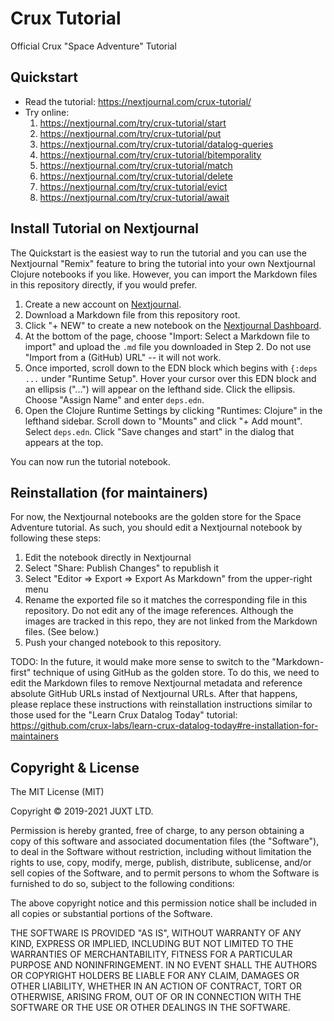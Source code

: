 # Crux Tutorial

Official Crux "Space Adventure" Tutorial

## Quickstart

* Read the tutorial: https://nextjournal.com/crux-tutorial/
* Try online:
    1. https://nextjournal.com/try/crux-tutorial/start
    2. https://nextjournal.com/try/crux-tutorial/put
    3. https://nextjournal.com/try/crux-tutorial/datalog-queries
    4. https://nextjournal.com/try/crux-tutorial/bitemporality
    5. https://nextjournal.com/try/crux-tutorial/match
    6. https://nextjournal.com/try/crux-tutorial/delete
    7. https://nextjournal.com/try/crux-tutorial/evict
    8. https://nextjournal.com/try/crux-tutorial/await



## Install Tutorial on Nextjournal

The Quickstart is the easiest way to run the tutorial and you can use the Nextjournal
"Remix" feature to bring the tutorial into your own Nextjournal Clojure notebooks if you
like. However, you can import the Markdown files in this repository directly, if you would
prefer.

1. Create a new account on [Nextjournal](https://nextjournal.com).
2. Download a Markdown file from this repository root.
3. Click "+ NEW" to create a new notebook on the [Nextjournal Dashboard](https://nextjournal.com/dashboard).
4. At the bottom of the page, choose "Import: Select a Markdown file to import" and upload the `.md` file you downloaded in Step 2.
Do not use "Import from a (GitHub) URL" -- it will not work.
5. Once imported, scroll down to the EDN block which begins with `{:deps ...` under "Runtime Setup".
Hover your cursor over this EDN block and an ellipsis ("...") will appear on the lefthand side.
Click the ellipsis.
Choose "Assign Name" and enter `deps.edn`.
6. Open the Clojure Runtime Settings by clicking "Runtimes: Clojure" in the lefthand sidebar.
Scroll down to "Mounts" and click "+ Add mount".
Select `deps.edn`.
Click "Save changes and start" in the dialog that appears at the top.

You can now run the tutorial notebook.

## Reinstallation (for maintainers)

For now, the Nextjournal notebooks are the golden store for the Space Adventure tutorial.
As such, you should edit a Nextjournal notebook by following these steps:

1. Edit the notebook directly in Nextjournal
2. Select "Share: Publish Changes" to republish it
3. Select "Editor => Export => Export As Markdown" from the upper-right menu
4. Rename the exported file so it matches the corresponding file in this repository.
Do not edit any of the image references.
Although the images are tracked in this repo, they are not linked from the Markdown files.
(See below.)
5. Push your changed notebook to this repository.

TODO: In the future, it would make more sense to switch to the "Markdown-first" technique of using
GitHub as the golden store. To do this, we need to edit the Markdown files to remove Nextjournal
metadata and reference absolute GitHub URLs instad of Nextjournal URLs.
After that happens, please replace these instructions with reinstallation
instructions similar to those used for the "Learn Crux Datalog Today" tutorial:
https://github.com/crux-labs/learn-crux-datalog-today#re-installation-for-maintainers

## Copyright & License

The MIT License (MIT)

Copyright © 2019-2021 JUXT LTD.

Permission is hereby granted, free of charge, to any person obtaining a copy of this software and associated documentation files (the "Software"), to deal in the Software without restriction, including without limitation the rights to use, copy, modify, merge, publish, distribute, sublicense, and/or sell copies of the Software, and to permit persons to whom the Software is furnished to do so, subject to the following conditions:

The above copyright notice and this permission notice shall be included in all copies or substantial portions of the Software.

THE SOFTWARE IS PROVIDED "AS IS", WITHOUT WARRANTY OF ANY KIND, EXPRESS OR IMPLIED, INCLUDING BUT NOT LIMITED TO THE WARRANTIES OF MERCHANTABILITY, FITNESS FOR A PARTICULAR PURPOSE AND NONINFRINGEMENT. IN NO EVENT SHALL THE AUTHORS OR COPYRIGHT HOLDERS BE LIABLE FOR ANY CLAIM, DAMAGES OR OTHER LIABILITY, WHETHER IN AN ACTION OF CONTRACT, TORT OR OTHERWISE, ARISING FROM, OUT OF OR IN CONNECTION WITH THE SOFTWARE OR THE USE OR OTHER DEALINGS IN THE SOFTWARE.
